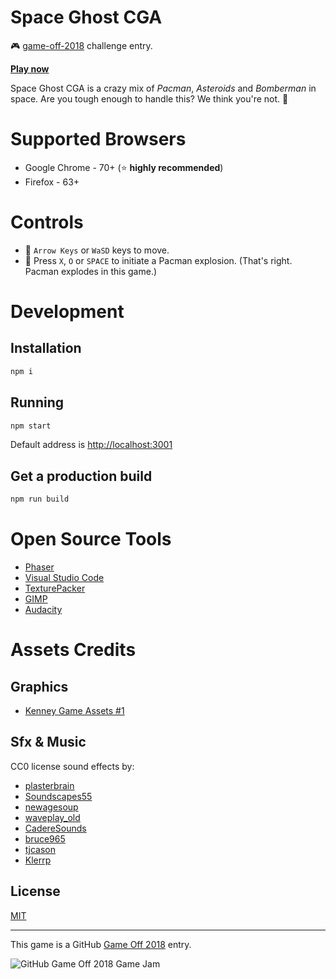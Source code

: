 # Space Ghost CGA

:video_game: [game-off-2018](https://itch.io/jam/game-off-2018) challenge entry. 

[**Play now**](https://kenamick.itch.io/game-off-2018)

Space Ghost CGA is a crazy mix of *Pacman*, *Asteroids* and *Bomberman* in space.
Are you tough enough to handle this? We think you're not. :speak_no_evil:

# Supported Browsers

  * Google Chrome - 70+ (:star: **highly recommended**)
  * Firefox - 63+

# Controls

  * :see_no_evil: `Arrow Keys` or `WaSD` keys to move.
  * :hear_no_evil: Press `X`, `O` or `SPACE` to initiate a Pacman explosion. (That's right. Pacman explodes in this game.)

# Development

## Installation

```sh
npm i
```

## Running

```sh
npm start
```

Default address is <http://localhost:3001>

## Get a production build

```sh
npm run build
```

# Open Source Tools

  * [Phaser](https://phaser.io/)
  * [Visual Studio Code](https://code.visualstudio.com/)
  * [TexturePacker](https://www.codeandweb.com/texturepacker)
  * [GIMP](https://www.gimp.org/downloads/)
  * [Audacity](https://www.audacityteam.org/)

# Assets Credits

## Graphics

  * [Kenney Game Assets #1](https://kenney.itch.io/kenney-game-assets-1)

## Sfx & Music

CC0 license sound effects by:

  * [plasterbrain](https://freesound.org/people/plasterbrain/sounds/266163/)
  * [Soundscapes55](https://freesound.org/people/Soundscapes55/sounds/435998/)
  * [newagesoup](https://freesound.org/people/newagesoup/sounds/427993/)
  * [waveplay_old](https://freesound.org/people/waveplay_old/sounds/218043/)
  * [CadereSounds](https://freesound.org/people/CadereSounds/sounds/221594/)
  * [bruce965](https://freesound.org/people/bruce965/sounds/425050/)
  * [tjcason](https://freesound.org/people/tjcason/sounds/390475/)
  * [Klerrp](https://freesound.org/people/Klerrp/sounds/121941/)

## License

[MIT](./LICENSE)

---
This game is a GitHub [Game Off 2018](https://itch.io/jam/game-off-2018) entry.

![GitHub Game Off 2018 Game Jam](https://user-images.githubusercontent.com/121322/46698489-1e7bd900-cbcc-11e8-8abb-aef7262c968c.png)
